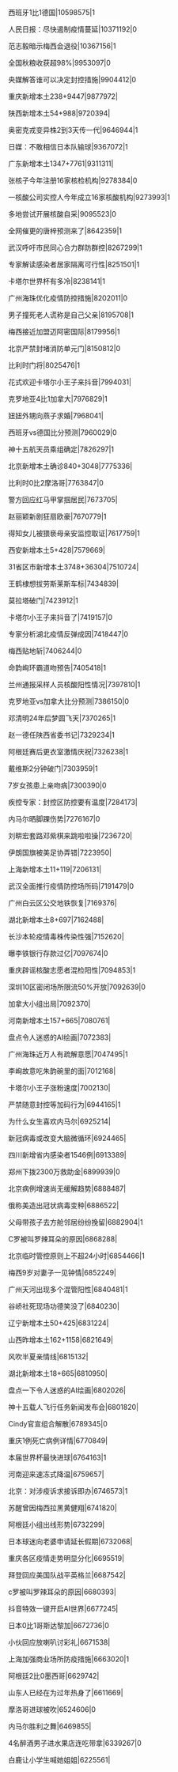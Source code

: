 西班牙1比1德国|10598575|1

人民日报：尽快遏制疫情蔓延|10371192|0

范志毅暗示梅西会退役|10367156|1

全国秋粮收获超98%|9953097|0

央媒解答谁可以决定封控措施|9904412|0

重庆新增本土238+9447|9877972|

陕西新增本土54+988|9720394|

奥密克戎变异株2到3天传一代|9646944|1

日媒：不敢相信日本队输球|9367072|1

广东新增本土1347+7761|9311311|

张核子今年注册16家核检机构|9278384|0

一核酸公司实控人今年成立16家核酸机构|9273993|1

多地尝试开展核酸自采|9095523|0

全网催更的唐梓预测来了|8642359|1

武汉呼吁市民同心合力群防群控|8267299|1

专家解读感染者居家隔离可行性|8251501|1

卡塔尔世界杯有多冷|8238141|1

广州海珠优化疫情防控措施|8202011|0

男子撞死老人谎称是自己父亲|8195708|1

梅西接近加盟迈阿密国际|8179956|1

北京严禁封堵消防单元门|8150812|0

比利时门将|8025476|1

花式欢迎卡塔尔小王子来抖音|7994031|

克罗地亚4比1加拿大|7976829|1

妞妞外甥向燕子求婚|7968041|

西班牙vs德国比分预测|7960029|0

神十五航天员乘组确定|7826297|1

北京新增本土确诊840+3048|7775336|

比利时0比2摩洛哥|7763847|0

警方回应红马甲掌掴居民|7673705|

赵丽颖新剧狂扇欧豪|7670779|1

得知女儿被猥亵母亲安监控取证|7617759|1

西安新增本土5+428|7579669|

31省区市新增本土3748+36304|7510724|

王鹤棣想拔劳斯莱斯车标|7434839|

莫拉塔破门|7423912|1

卡塔尔小王子来抖音了|7419157|0

专家分析湖北疫情反弹成因|7418447|0

梅西贴地斩|7406244|0

命韵峋环霸道吻预告|7405418|1

兰州通报采样人员核酸阳性情况|7397810|1

克罗地亚vs加拿大比分预测|7386150|0

邓清明24年后梦圆飞天|7370265|1

赵一德任陕西省委书记|7329234|1

阿根廷赛后更衣室激情庆祝|7326238|1

戴维斯2分钟破门|7303959|1

7岁女孩患上亲吻病|7300390|0

疾控专家：封控区防控要有温度|7284173|

内马尔晒脚踝伤势|7276167|0

刘畊宏套路邓紫棋来跳啦啦操|7236720|

伊朗国旗被美足协弄错|7223950|

上海新增本土11+119|7206131|

武汉全面推行疫情防控场所码|7191479|0

广州白云区公交地铁恢复|7169376|

湖北新增本土8+697|7162488|

长沙本轮疫情毒株传染性强|7152620|

曝李铁银行存款过亿|7097674|0

重庆辟谣核酸志愿者混检阳性|7094853|1

深圳10区密闭场所限流50%开放|7092639|0

加拿大小组出局|7092370|

河南新增本土157+665|7080761|

盘点令人迷惑的AI绘画|7072383|

广州海珠近万人有疏解意愿|7047495|1

李峋故意吃朱韵碗里的面|7012168|

卡塔尔小王子涨粉速度|7002130|

严禁随意封控等加码行为|6944165|1

为什么女生喜欢内马尔|6925214|

新冠病毒或改变大脑微循环|6924465|

四川新增省内感染者1546例|6913389|

郑州下拨2300万救助金|6899939|0

北京病例增速尚无缓解趋势|6888487|

俄称美造出冠状病毒变种|6886522|

父母带孩子去方舱邻居纷纷挽留|6882904|1

C罗被叫罗辣耳朵的原因|6868288|

北京临时管控原则上不超24小时|6854466|1

梅西9岁对妻子一见钟情|6852249|

广州天河出现多个混管阳性|6840481|1

谷峤社死现场功德笑没了|6840230|

辽宁新增本土50+425|6831224|

山西昨增本土162+1158|6821649|

风吹半夏亲情线|6815132|

湖北新增本土18+665|6810950|

盘点一下令人迷惑的AI绘画|6802026|

神十五载人飞行任务新闻发布会|6801820|

Cindy官宣组合解散|6789345|0

重庆1例死亡病例详情|6770849|

本届世界杯最快进球|6764163|1

河南迎来速冻式降温|6759657|

北京：对涉疫诉求接诉即办|6746573|1

苏醒曾因梅西拉黑黄健翔|6741820|

阿根廷小组出线形势|6732299|

日本球迷向老婆申请延长假期|6732068|

重庆各区疫情走势明显分化|6695519|

拜登回应美国队战平英格兰|6687542|

c罗被叫罗辣耳朵的原因|6680393|

抖音特效一键开启AI世界|6677245|

日本0比1哥斯达黎加|6672736|0

小伙回应放喇叭讨彩礼|6671538|

上海加强商业场所防疫措施|6663020|1

阿根廷2比0墨西哥|6629742|

山东人已经在为过年热身了|6611669|

摩洛哥进球被吹|6524606|0

内马尔胜利之舞|6469855|

4名醉酒男子进水果店连吃带拿|6339267|0

白鹿让小学生喊她姐姐|6225561|

